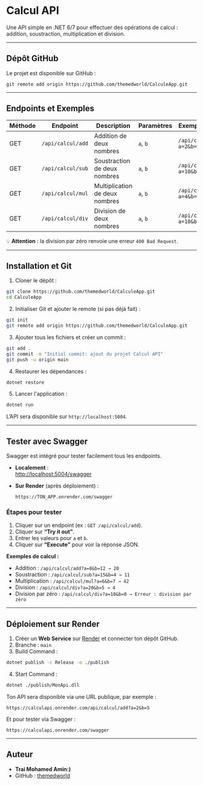 # Calcul API

Une API simple en .NET 6/7 pour effectuer des opérations de calcul : addition, soustraction, multiplication et division.

---

## Dépôt GitHub

Le projet est disponible sur GitHub :  
```
git remote add origin https://github.com/themedworld/CalculeApp.git
```

---

## Endpoints et Exemples

| Méthode | Endpoint                    | Description                     | Paramètres | Exemple d'appel | Résultat |
|---------|----------------------------|---------------------------------|------------|----------------|----------|
| GET     | `/api/calcul/add`           | Addition de deux nombres       | `a`, `b`  | `/api/calcul/add?a=2&b=5` | `7` |
| GET     | `/api/calcul/sub`           | Soustraction de deux nombres   | `a`, `b`  | `/api/calcul/sub?a=10&b=3` | `7` |
| GET     | `/api/calcul/mul`           | Multiplication de deux nombres | `a`, `b`  | `/api/calcul/mul?a=4&b=5` | `20` |
| GET     | `/api/calcul/div`           | Division de deux nombres       | `a`, `b`  | `/api/calcul/div?a=10&b=2` | `5` |

💡 **Attention** : la division par zéro renvoie une erreur `400 Bad Request`.

---

## Installation et Git

1. Cloner le dépôt :

```bash
git clone https://github.com/themedworld/CalculeApp.git
cd CalculeApp
```

2. Initialiser Git et ajouter le remote (si pas déjà fait) :

```bash
git init
git remote add origin https://github.com/themedworld/CalculeApp.git
```

3. Ajouter tous les fichiers et créer un commit :

```bash
git add .
git commit -m "Initial commit: ajout du projet Calcul API"
git push -u origin main
```

4. Restaurer les dépendances :

```bash
dotnet restore
```

5. Lancer l'application :

```bash
dotnet run
```

L’API sera disponible sur `http://localhost:5004`.

---

## Tester avec Swagger

Swagger est intégré pour tester facilement tous les endpoints.

- **Localement** :  
  [http://localhost:5004/swagger](http://localhost:5004/swagger)

- **Sur Render** (après déploiement) :  
  ```
  https://TON_APP.onrender.com/swagger
  ```

### Étapes pour tester

1. Cliquer sur un endpoint (ex : `GET /api/calcul/add`).  
2. Cliquer sur **“Try it out”**.  
3. Entrer les valeurs pour `a` et `b`.  
4. Cliquer sur **“Execute”** pour voir la réponse JSON.  

**Exemples de calcul :**

- Addition : `/api/calcul/add?a=8&b=12 → 20`  
- Soustraction : `/api/calcul/sub?a=15&b=4 → 11`  
- Multiplication : `/api/calcul/mul?a=6&b=7 → 42`  
- Division : `/api/calcul/div?a=20&b=5 → 4`  
- Division par zéro : `/api/calcul/div?a=10&b=0 → Erreur : division par zéro`

---

## Déploiement sur Render

1. Créer un **Web Service** sur [Render](https://render.com/) et connecter ton dépôt GitHub.  
2. Branche : `main`  
3. Build Command :

```bash
dotnet publish -c Release -o ./publish
```

4. Start Command :

```bash
dotnet ./publish/MonApi.dll
```

Ton API sera disponible via une URL publique, par exemple :  
```
https://calculapi.onrender.com/api/calcul/add?a=2&b=5
```

Et pour tester via Swagger :  
```
https://calculapi.onrender.com/swagger
```

---

## Auteur

- **Trai Mohamed Amin:)**  
- GitHub : [themedworld](https://github.com/themedworld)

